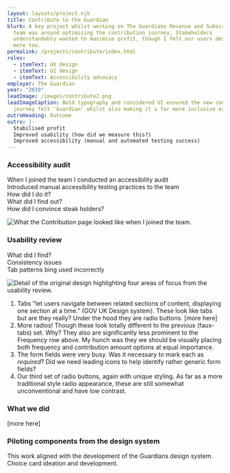 ```yaml
---
layout: layouts/project.njk
title: Contribute to the Guardian
blurb: A key project whilst working on The Guardians Revenue and Subscriptions
  team was around optimising the contribution journey. Stakeholders
  understandably wanted to maximise profit, though I felt our users deserved
  more too.
permalink: /projects/contribute/index.html
roles:
  - itemText: UX design
  - itemText: UI design
  - itemText: Accessibility advocacy
employer: The Guardian
year: "2019"
leadImage: /images/contribute2.png
leadImageCaption: Bold typography and considered UI ensured the new contribution
  journey felt 'Guardian' whilst also making it a far more inclusive experience.
outroHeading: Outcome
outro: |-
  Stabilised profit
  Improved usability (how did we measure this?)
  Improved accessibility (manual and automated testing success)
---
```

### Accessibility audit

When I joined the team I conducted an accessibility audit\
Introduced manual accessibility testing practices to the team\
How did I do it?\
What did I find out?\
How did I convince steak holders?

![](/images/the-before.png "What the Contribution page looked like when I joined the team.")

### Usability review

What did I find?\
Consistency issues\
Tab patterns bing used incorrectly

![](/images/breakdown.png "Detail of the original design highlighting four areas of focus from the usability review.")

1. Tabs "let users navigate between related sections of content, displaying one section at a time." (GOV UK Design system). These look like tabs but are they really? Under the hood they are radio buttons. \[more here] 
2. More radios! Though these look totally different to the previous (faux-tabs) set. Why? They also are significantly less prominent to the Frequency row above. My hunch was they we should be visually placing both frequency and contribution amount options at equal importance.
3. The form fields were very busy. Was it necessary to mark each as *required*? Did we need leading icons to help identify rather generic form fields?
4. Our third set of radio buttons, again with unique styling. As far as a more traditional style radio appearance, these are still somewhat unconventional and have low contrast.

### What we did

\[more here]

### Piloting components from the design system

This work aligned with the development of the Guardians design system. \
Choice card ideation and development.